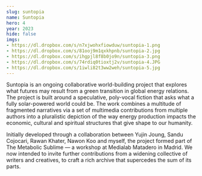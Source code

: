 ```yaml
---
slug: suntopia
name: Suntopia
hero: 4
year: 2023
hide: false
imgs:
- https://dl.dropbox.com/s/n7xjwohxfiowduw/suntopia-1.png
- https://dl.dropbox.com/s/81ooj9m1qxkhpnb/suntopia-2.jpg
- https://dl.dropbox.com/s/ihgpjl8f8b0jo9n/suntopia-3.png
- https://dl.dropbox.com/s/74rdiq0tioxtj2v/suntopia-4.JPG
- https://dl.dropbox.com/s/1iwli82t3ww2weh/suntopia-5.jpg
---
```


Suntopia is an ongoing collaborative world-building project that explores what futures may result from a green transition in global energy relations. The project is built around a speculative, poly-vocal fiction that asks what a fully solar-powered world could be. The work combines a multitude of fragmented narratives via a set of multimedia contributions from multiple authors into a pluralistic depiction of the way energy production impacts the economic, cultural and spiritual structures that give shape to our humanity.

Initially developed through a collaboration between Yujin Joung, Sandu Cojocari, Rawan Khater, Nawon Koo and myself, the project formed part of The Metabolic Sublime — a workshop at Medialab Matadero in Madrid. We now intended to invite further contributions from a widening collective of writers and creatives, to craft a rich archive that supercedes the sum of its parts.
